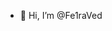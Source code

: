 - 👋 Hi, I’m @Fe1raVed

<!---
Fe1raVed/Fe1raVed is a ✨ special ✨ repository because its `README.md` (this file) appears on your GitHub profile.
You can click the Preview link to take a look at your changes.
--->
